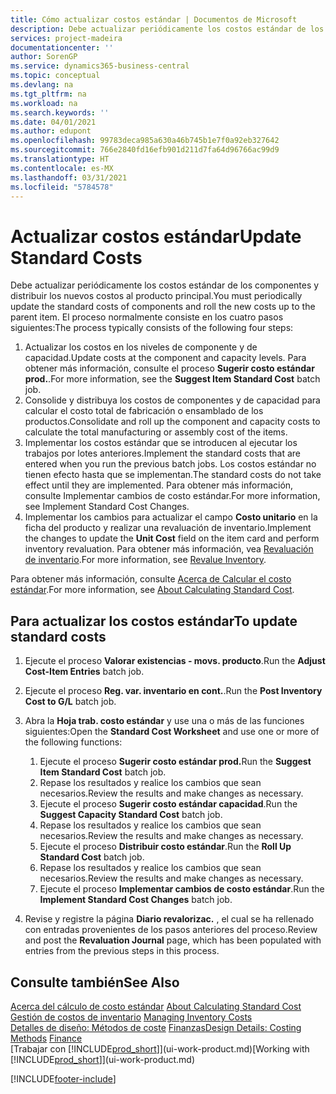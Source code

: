 ```yaml
---
title: Cómo actualizar costos estándar | Documentos de Microsoft
description: Debe actualizar periódicamente los costos estándar de los componentes y distribuir los nuevos costos al producto principal.
services: project-madeira
documentationcenter: ''
author: SorenGP
ms.service: dynamics365-business-central
ms.topic: conceptual
ms.devlang: na
ms.tgt_pltfrm: na
ms.workload: na
ms.search.keywords: ''
ms.date: 04/01/2021
ms.author: edupont
ms.openlocfilehash: 99783deca985a630a46b745b1e7f0a92eb327642
ms.sourcegitcommit: 766e2840fd16efb901d211d7fa64d96766ac99d9
ms.translationtype: HT
ms.contentlocale: es-MX
ms.lasthandoff: 03/31/2021
ms.locfileid: "5784578"
---
```

# <a name="update-standard-costs"></a><span data-ttu-id="55275-103">Actualizar costos estándar</span><span class="sxs-lookup"><span data-stu-id="55275-103">Update Standard Costs</span></span>
<span data-ttu-id="55275-104">Debe actualizar periódicamente los costos estándar de los componentes y distribuir los nuevos costos al producto principal.</span><span class="sxs-lookup"><span data-stu-id="55275-104">You must periodically update the standard costs of components and roll the new costs up to the parent item.</span></span> <span data-ttu-id="55275-105">El proceso normalmente consiste en los cuatro pasos siguientes:</span><span class="sxs-lookup"><span data-stu-id="55275-105">The process typically consists of the following four steps:</span></span>  

1.  <span data-ttu-id="55275-106">Actualizar los costos en los niveles de componente y de capacidad.</span><span class="sxs-lookup"><span data-stu-id="55275-106">Update costs at the component and capacity levels.</span></span> <span data-ttu-id="55275-107">Para obtener más información, consulte el proceso **Sugerir costo estándar prod.**.</span><span class="sxs-lookup"><span data-stu-id="55275-107">For more information, see the **Suggest Item Standard Cost** batch job.</span></span>  
2.  <span data-ttu-id="55275-108">Consolide y distribuya los costos de componentes y de capacidad para calcular el costo total de fabricación o ensamblado de los productos.</span><span class="sxs-lookup"><span data-stu-id="55275-108">Consolidate and roll up the component and capacity costs to calculate the total manufacturing or assembly cost of the items.</span></span>  
3.  <span data-ttu-id="55275-109">Implementar los costos estándar que se introducen al ejecutar los trabajos por lotes anteriores.</span><span class="sxs-lookup"><span data-stu-id="55275-109">Implement the standard costs that are entered when you run the previous batch jobs.</span></span> <span data-ttu-id="55275-110">Los costos estándar no tienen efecto hasta que se implementan.</span><span class="sxs-lookup"><span data-stu-id="55275-110">The standard costs do not take effect until they are implemented.</span></span> <span data-ttu-id="55275-111">Para obtener más información, consulte Implementar cambios de costo estándar.</span><span class="sxs-lookup"><span data-stu-id="55275-111">For more information, see Implement Standard Cost Changes.</span></span>  
4.  <span data-ttu-id="55275-112">Implementar los cambios para actualizar el campo **Costo unitario** en la ficha del producto y realizar una revaluación de inventario.</span><span class="sxs-lookup"><span data-stu-id="55275-112">Implement the changes to update the **Unit Cost** field on the item card and perform inventory revaluation.</span></span> <span data-ttu-id="55275-113">Para obtener más información, vea [Revaluación de inventario](inventory-how-revalue-inventory.md).</span><span class="sxs-lookup"><span data-stu-id="55275-113">For more information, see [Revalue Inventory](inventory-how-revalue-inventory.md).</span></span>  

<span data-ttu-id="55275-114">Para obtener más información, consulte [Acerca de Calcular el costo estándar](finance-about-calculating-standard-cost.md).</span><span class="sxs-lookup"><span data-stu-id="55275-114">For more information, see [About Calculating Standard Cost](finance-about-calculating-standard-cost.md).</span></span>  
## <a name="to-update-standard-costs"></a><span data-ttu-id="55275-115">Para actualizar los costos estándar</span><span class="sxs-lookup"><span data-stu-id="55275-115">To update standard costs</span></span>  
1.  <span data-ttu-id="55275-116">Ejecute el proceso **Valorar existencias - movs. producto**.</span><span class="sxs-lookup"><span data-stu-id="55275-116">Run the **Adjust Cost-Item Entries** batch job.</span></span>  
2.  <span data-ttu-id="55275-117">Ejecute el proceso **Reg. var. inventario en cont.**.</span><span class="sxs-lookup"><span data-stu-id="55275-117">Run the **Post Inventory Cost to G/L** batch job.</span></span>  
3.  <span data-ttu-id="55275-118">Abra la **Hoja trab. costo estándar** y use una o más de las funciones siguientes:</span><span class="sxs-lookup"><span data-stu-id="55275-118">Open the **Standard Cost Worksheet** and use one or more of the following functions:</span></span>  

    1.  <span data-ttu-id="55275-119">Ejecute el proceso **Sugerir costo estándar prod.**</span><span class="sxs-lookup"><span data-stu-id="55275-119">Run the **Suggest Item Standard Cost** batch job.</span></span>  
    2.  <span data-ttu-id="55275-120">Repase los resultados y realice los cambios que sean necesarios.</span><span class="sxs-lookup"><span data-stu-id="55275-120">Review the results and make changes as necessary.</span></span>  
    3.  <span data-ttu-id="55275-121">Ejecute el proceso **Sugerir costo estándar capacidad**.</span><span class="sxs-lookup"><span data-stu-id="55275-121">Run the **Suggest Capacity Standard Cost** batch job.</span></span>  
    4.  <span data-ttu-id="55275-122">Repase los resultados y realice los cambios que sean necesarios.</span><span class="sxs-lookup"><span data-stu-id="55275-122">Review the results and make changes as necessary.</span></span>
    5. <span data-ttu-id="55275-123">Ejecute el proceso **Distribuir costo estándar**.</span><span class="sxs-lookup"><span data-stu-id="55275-123">Run the **Roll Up Standard Cost** batch job.</span></span>
    6.  <span data-ttu-id="55275-124">Repase los resultados y realice los cambios que sean necesarios.</span><span class="sxs-lookup"><span data-stu-id="55275-124">Review the results and make changes as necessary.</span></span>
    7.  <span data-ttu-id="55275-125">Ejecute el proceso **Implementar cambios de costo estándar**.</span><span class="sxs-lookup"><span data-stu-id="55275-125">Run the **Implement Standard Cost Changes** batch job.</span></span>  
4.  <span data-ttu-id="55275-126">Revise y registre la página **Diario revalorizac.** , el cual se ha rellenado con entradas provenientes de los pasos anteriores del proceso.</span><span class="sxs-lookup"><span data-stu-id="55275-126">Review and post the **Revaluation Journal** page, which has been populated with entries from the previous steps in this process.</span></span>  

## <a name="see-also"></a><span data-ttu-id="55275-127">Consulte también</span><span class="sxs-lookup"><span data-stu-id="55275-127">See Also</span></span>  
 <span data-ttu-id="55275-128">[Acerca del cálculo de costo estándar](finance-about-calculating-standard-cost.md) </span><span class="sxs-lookup"><span data-stu-id="55275-128">[About Calculating Standard Cost](finance-about-calculating-standard-cost.md) </span></span>  
 <span data-ttu-id="55275-129">[Gestión de costos de inventario](finance-manage-inventory-costs.md) </span><span class="sxs-lookup"><span data-stu-id="55275-129">[Managing Inventory Costs](finance-manage-inventory-costs.md) </span></span>  
 <span data-ttu-id="55275-130">[Detalles de diseño: Métodos de coste](design-details-costing-methods.md) [Finanzas](finance.md)</span><span class="sxs-lookup"><span data-stu-id="55275-130">[Design Details: Costing Methods](design-details-costing-methods.md) [Finance](finance.md)</span></span>  
 <span data-ttu-id="55275-131">[Trabajar con [!INCLUDE[prod_short](includes/prod_short.md)]](ui-work-product.md)</span><span class="sxs-lookup"><span data-stu-id="55275-131">[Working with [!INCLUDE[prod_short](includes/prod_short.md)]](ui-work-product.md)</span></span>  


[!INCLUDE[footer-include](includes/footer-banner.md)]